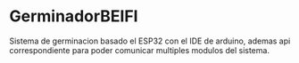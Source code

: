 # GerminadorBEIFI
Sistema de germinacion basado el ESP32 con el IDE de arduino, ademas api correspondiente para poder comunicar multiples modulos del sistema.
